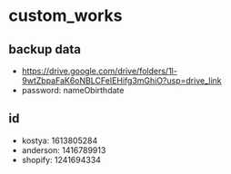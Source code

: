 # custom_works

## backup data
- https://drive.google.com/drive/folders/1l-9wtZbpaFaK6oNBLCFeIEHifg3mGhiO?usp=drive_link
- password: nameObirthdate


## id
- kostya: 1613805284
- anderson: 1416789913
- shopify: 1241694334
